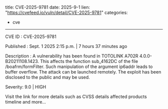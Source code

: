  
title: CVE-2025-9781
date: 2025-9-1
lien: "https://cvefeed.io/vuln/detail/CVE-2025-9781"
categories:
  - cve
---

CVE ID : CVE-2025-9781

Published :  Sept. 1
2025
2:15 p.m. | 7 hours
37 minutes ago

Description : A vulnerability has been found in TOTOLINK A702R 4.0.0-B20211108.1423. This affects the function sub_4162DC of the file /boafrm/formFilter. Such manipulation of the argument ip6addr leads to buffer overflow. The attack can be launched remotely. The exploit has been disclosed to the public and may be used.

Severity: 9.0 | HIGH

Visit the link for more details
such as CVSS details
affected products
timeline
and more...
